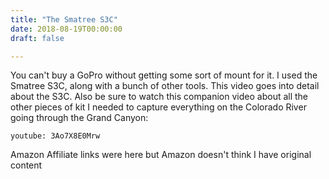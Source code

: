 ```yaml
---
title: "The Smatree S3C"
date: 2018-08-19T00:00:00
draft: false

---
```

You can't buy a GoPro without getting some sort of mount for it. I used the Smatree S3C, along with a bunch of other tools. This video goes into detail about the S3C. Also be sure to watch this companion video about all the other pieces of kit I needed to capture everything on the Colorado River going through the Grand Canyon: 

`youtube: 3Ao7X8E0Mrw`

Amazon Affiliate links were here but Amazon doesn't think I have original content

